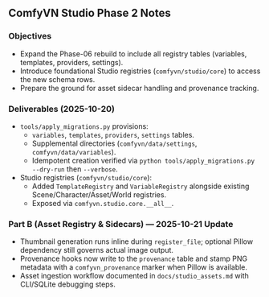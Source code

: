## ComfyVN Studio Phase 2 Notes

### Objectives

- Expand the Phase-06 rebuild to include all registry tables (variables, templates, providers, settings).
- Introduce foundational Studio registries (`comfyvn/studio/core`) to access the new schema rows.
- Prepare the ground for asset sidecar handling and provenance tracking.

### Deliverables (2025-10-20)

- `tools/apply_migrations.py` provisions:
  - `variables`, `templates`, `providers`, `settings` tables.
  - Supplemental directories (`comfyvn/data/settings`, `comfyvn/data/variables`).
  - Idempotent creation verified via `python tools/apply_migrations.py --dry-run` then `--verbose`.
- Studio registries (`comfyvn/studio/core`):
  - Added `TemplateRegistry` and `VariableRegistry` alongside existing Scene/Character/Asset/World registries.
  - Exposed via `comfyvn.studio.core.__all__`.

### Part B (Asset Registry & Sidecars) — 2025-10-21 Update

- Thumbnail generation runs inline during `register_file`; optional Pillow dependency still governs actual image output.
- Provenance hooks now write to the `provenance` table and stamp PNG metadata with a `comfyvn_provenance` marker when Pillow is available.
- Asset ingestion workflow documented in `docs/studio_assets.md` with CLI/SQLite debugging steps.
